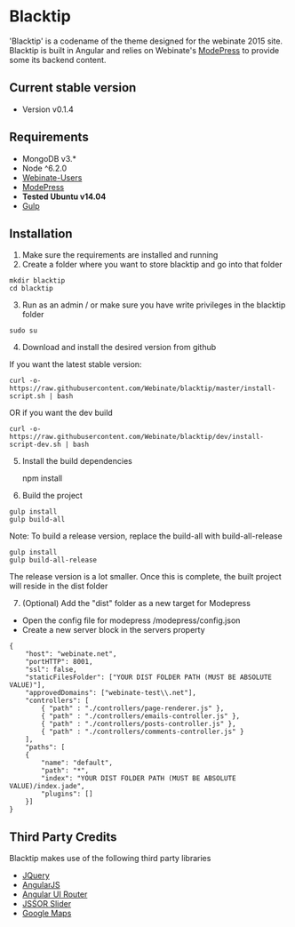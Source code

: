 # Blacktip
'Blacktip' is a codename of the theme designed for the webinate 2015 site.
Blacktip is built in Angular and relies on Webinate's [ModePress](https://github.com/Webinate/modepress)
to provide some its backend content.

## Current stable version
* Version v0.1.4

## Requirements
* MongoDB v3.*
* Node ^6.2.0
* [Webinate-Users](https://github.com/MKHenson/webinate-users)
* [ModePress](https://github.com/MKHenson/modepress)
* **Tested Ubuntu v14.04**
* [Gulp](https://github.com/gulpjs/gulp/blob/master/docs/getting-started.md)

## Installation

1) Make sure the requirements are installed and running
2) Create a folder where you want to store blacktip and go into that folder

```
mkdir blacktip
cd blacktip
```

3) Run as an admin / or make sure you have write privileges in the blacktip folder
```
sudo su
```

4) Download and install the desired version from github

If you want the latest stable version:

```
curl -o- https://raw.githubusercontent.com/Webinate/blacktip/master/install-script.sh | bash
```

OR if you want the dev build

```
curl -o- https://raw.githubusercontent.com/Webinate/blacktip/dev/install-script-dev.sh | bash
```

5) Install the build dependencies

    npm install

6) Build the project

```
gulp install
gulp build-all
```
Note: To build a release version, replace the build-all with build-all-release

```
gulp install
gulp build-all-release
```
The release version is a lot smaller.
Once this is complete, the built project will reside in the dist folder

7) (Optional) Add the "dist" folder as a new target for Modepress

* Open the config file for modepress /modepress/config.json
* Create a new server block in the servers property
```
{
    "host": "webinate.net",
    "portHTTP": 8001,
    "ssl": false,
    "staticFilesFolder": ["YOUR DIST FOLDER PATH (MUST BE ABSOLUTE VALUE)"],
    "approvedDomains": ["webinate-test\\.net"],
    "controllers": [
        { "path" : "./controllers/page-renderer.js" },
        { "path" : "./controllers/emails-controller.js" },
        { "path" : "./controllers/posts-controller.js" },
        { "path" : "./controllers/comments-controller.js" }
    ],
    "paths": [
    {
        "name": "default",
        "path": "*",
        "index": "YOUR DIST FOLDER PATH (MUST BE ABSOLUTE VALUE)/index.jade",
        "plugins": []
    }]
}
```


## Third Party Credits
Blacktip makes use of the following third party libraries

* [JQuery](https://jquery.com/)
* [AngularJS](https://angularjs.org/)
* [Angular UI Router](https://github.com/angular-ui/ui-router)
* [JSSOR Slider](http://www.jssor.com/)
* [Google Maps](https://developers.google.com/maps/)